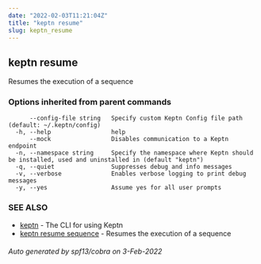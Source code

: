 ```yaml
---
date: "2022-02-03T11:21:04Z"
title: "keptn resume"
slug: keptn_resume
---
```

## keptn resume

Resumes the execution of a sequence

### Options inherited from parent commands

```
      --config-file string   Specify custom Keptn Config file path (default: ~/.keptn/config)
  -h, --help                 help
      --mock                 Disables communication to a Keptn endpoint
  -n, --namespace string     Specify the namespace where Keptn should be installed, used and uninstalled in (default "keptn")
  -q, --quiet                Suppresses debug and info messages
  -v, --verbose              Enables verbose logging to print debug messages
  -y, --yes                  Assume yes for all user prompts
```

### SEE ALSO

* [keptn](../keptn/)	 - The CLI for using Keptn
* [keptn resume sequence](../keptn_resume_sequence/)	 - Resumes the execution of a sequence

###### Auto generated by spf13/cobra on 3-Feb-2022
